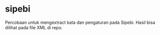 # sipebi
Percobaan untuk mengextract kata dan pengaturan pada Sipebi. Hasil bisa dilihat pada file XML di repo.
